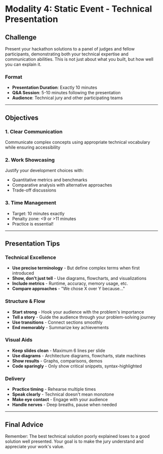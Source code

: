 # Modality 4: Static Event - Technical Presentation


## Challenge

Present your hackathon solutions to a panel of judges and fellow participants, demonstrating both your technical expertise and communication abilities. This is not just about what you built, but how well you can explain it.

### Format
- **Presentation Duration**: Exactly 10 minutes
- **Q&A Session**: 5-10 minutes following the presentation
- **Audience**: Technical jury and other participating teams

---

## Objectives

### 1. **Clear Communication** 
Communicate complex concepts using appropriate technical vocabulary while ensuring accessibility

### 2. **Work Showcasing** 
Justify your development choices with:
- Quantitative metrics and benchmarks
- Comparative analysis with alternative approaches
- Trade-off discussions

### 3. **Time Management** 
- Target: 10 minutes exactly
- Penalty zone: <9 or >11 minutes
- Practice is essential!

---

## Presentation Tips

### Technical Excellence
- **Use precise terminology** - But define complex terms when first introduced
- **Show, don't just tell** - Use diagrams, flowcharts, and visualizations
- **Include metrics** - Runtime, accuracy, memory usage, etc.
- **Compare approaches** - "We chose X over Y because..."

### Structure & Flow
- **Start strong** - Hook your audience with the problem's importance
- **Tell a story** - Guide the audience through your problem-solving journey
- **Use transitions** - Connect sections smoothly
- **End memorably** - Summarize key achievements

### Visual Aids
- **Keep slides clean** - Maximum 6 lines per slide
- **Use diagrams** - Architecture diagrams, flowcharts, state machines
- **Show results** - Graphs, comparisons, demos
- **Code sparingly** - Only show critical snippets, syntax-highlighted

### Delivery
- **Practice timing** - Rehearse multiple times
- **Speak clearly** - Technical doesn't mean monotone
- **Make eye contact** - Engage with your audience
- **Handle nerves** - Deep breaths, pause when needed

---

## Final Advice

Remember: The best technical solution poorly explained loses to a good solution well presented. Your goal is to make the jury understand and appreciate your work's value.
